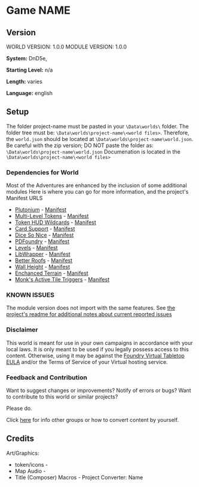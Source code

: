 # Game NAME

## Version

WORLD VERSION: 1.0.0
MODULE VERSION: 1.0.0

**System:** DnD5e, 

**Starting Level:** n/a

**Length:** varies

**Language:** english

## Setup

The folder project-name must be pasted in your `\Data\worlds\` folder.
The folder tree must be: `\Data\worlds\project-name\<world files>`. Therefore, the `world.json` should be located at `\Data\worlds\project-name\world.json`.
Be careful with the zip version; DO NOT paste the folder as: `\Data\worlds\project-name\world.json`
Documenation is located in the `\Data\worlds\project-name\<world files>`

### Dependencies for World
Most of the Adventures are enhanced by the inclusion of some additional modules
Here is where you can go for more information, and the project's Manifest URLS

- [Plutonium](https://get.5e.tools) - [Manifest](https://get.5e.tools/plutonium/module.json)
- [Multi-Level Tokens](https://foundryvtt.com/packages/multilevel-tokens/) - [Manifest](https://raw.githubusercontent.com/grandseiken/foundryvtt-multilevel-tokens/v1.4.1/module.json)
- [Token HUD Wildcards](https://foundryvtt.com/packages/token-hud-wildcard/) - [Manifest](https://raw.githubusercontent.com/javieros105/FVTT-TokenHUDWildcard/master/token-hud-wildcard/module.json)
- [Card Support](https://foundryvtt.com/packages/cardsupport/) - [Manifest](https://github.com/spacemandev-git/fvtt-card-support/releases/download/1.6.1/module.json)
- [Dice So Nice](https://foundryvtt.com/packages/dice-so-nice/) - [Manifest](https://gitlab.com/riccisi/foundryvtt-dice-so-nice/raw/4.0.6/module/module.json)
- [PDFoundry](https://foundryvtt.com/packages/pdfoundry) - [Manifest](https://raw.githubusercontent.com/Djphoenix719/PDFoundry/master/module.json)
- [Levels](https://foundryvtt.com/packages/levels) - [Manifest](https://github.com/theripper93/Levels/releases/download/1.7.3/module.json)
- [LibWrapper](https://foundryvtt.com/packages/lib-wrapper) - [Manifest](https://github.com/ruipin/fvtt-lib-wrapper/releases/download/v1.8.0.0/module.json)
- [Better Roofs](https://foundryvtt.com/packages/betterroofs) - [Manifest](https://github.com/theripper93/Better-Roofs/releases/download/0.9.8.2/module.json)
- [Wall Height](https://foundryvtt.com/packages/levels) - [Manifest](https://github.com/theripper93/Levels/releases/download/1.7.3/module.json)
- [Enchanced Terrain](https://foundryvtt.com/packages/enhanced-terrain-layer) - [Manifest](https://github.com/ironmonk88/enhanced-terrain-layer/releases/latest/download/module.json)
- [Monk's Active Tile Triggers](https://foundryvtt.com/packages/monks-active-tiles) - [Manifest](https://github.com/ironmonk88/monks-active-tiles/releases/latest/download/module.json)


### KNOWN ISSUES 

The module version does not import with the same features.
See [the project's readme for additional notes about current reported issues](url) 


### Disclaimer

This world is meant for use in your own campaigns in accordance with your local laws. It is only meant to be used if you legally possess access to this content. Otherwise, using it may be against the [Foundry Virtual Tabletop EULA](https://foundryvtt.com/article/license/) and/or the Terms of Service of your Virtual hosting service. 

### Feedback and Contribution

Want to suggest changes or improvements? Notify of errors or bugs? 
Want to contribute to this world or similar projects?

Please do.

Click [here](https://wiki.5e.tools/index.php/Foundry_Worlds) for info other groups or how to convert content by yourself.


## Credits

Art/Graphics:
 - token/icons -
 - Map
Audio - 
 - Title (Composer)
Macros - 
Project Converter: Name

